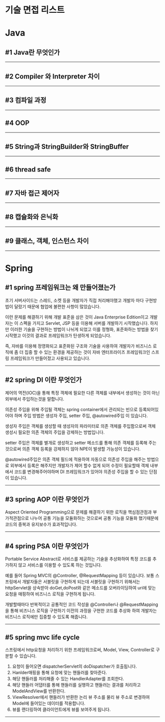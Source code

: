 # 기술 면접 리스트



# Java



## #1 Java란 무엇인가

---



## #2 Compiler 와 Interpreter 차이

---



## #3 컴파일 과정

---



## #4 OOP

---



## #5 String과 StringBuilder와 StringBuffer

---



## #6 thread safe

---



## #7 자바 접근 제어자

---



## #8 캡슐화와 은닉화

---



## #9 클래스, 객체, 인스턴스 차이





---

# Spring



## #1 spring 프레임워크는 왜 만들어졌는가

초기 서버사이드는 스레드, 소켓 등을 개발자가 직접 처리해야했고 개발자 마다 구현방법이 달랐기 때문에 협업에 불편한 사항이 많았습니다.

이런 문제를 해결하기 위해 개발 표준을 삼은 것이 Java Enterprise Edition이고 개발자는 이 스펙을 가지고 Servlet, JSP 등을 이용해 서버를 개발하기 시작했습니다. 하지만 이러한 기술을 구현하는 방법이 나뉘게 되었고 이를 정형화, 표준화하는 방법을 찾기 시작했고 이것의 결과로 프레임워크가 탄생하게 되었습니다.

즉, 자바를 이용해 정영화되고 표준화된 구조와 기술을 사용하여 개발자가 비즈니스 로직에 좀 더 집중 할 수 있는 환경을 제공하는 것이 자바 엔터프라이즈 프레임워크인 스프링 프레임워크가 만들어졌고 사용되고 있습니다.

---



## #2 spring DI 이란 무엇인가

제어의 역전(IOC)을 통해 특정 객체에 필요한 다른 객체를 내부에서 생성하는 것이 아닌 외부에서 주입하는것을 말합니다.

의존성 주입을 위해 주입될 객체는 spring container에서 관리되는 빈으로 등록되어있어야 하며 주입 방법은 생성자 주입, setter 주입, @autowired주입 이 있습니다.

생성자 주입은 객체를 생성할 때 생성자의 파라미터로 의존 객체를 주입함으로써 객체 생성시 필요한 의존 객체의 주입을 강제하는 방법입니다.

setter 주입은 객체를 별개로 생성하고 setter 메소드를 통해 의존 객체를 등록해 주는 것으로써 의존 객체 등록을 강제하지 않아 NPE이 발생할 가능성이 있습니다.

@autowired주입은 의존 객체 필드에 적용하여 자동으로 의존성 주입을 해주는 방법으로 외부에서 등록은 해주지만 개발자가 제어 할수 없게 되어 수정이 필요할때 객체 내부에서 코드를 변경해주어야하며 DI 프레임워크가 있어야 의존성 주입을 할 수 있는 단점이 있습니다.

---



## #3 spring AOP 이란 무엇인가

Aspect Oriented Programming으로 문제를 해결하기 위한 로직을 핵심점관점과 부가적관점으로 나누어 공통 기능을 모듈화하는 것으로써 공통 기능을 모듈화 했기때문에 코드의 중복과 유지보수가 효과적입니다.

---



## #4 spring PSA 이란 무엇인가

Portable Service Abstract로 서비스를 제공하는 기술을 추상화하여 특정 코드를 추가하지 않고 서비스를 이용할 수 있도록 하는 것입니다.

예를 들어 Spring MVC의 @Controller, @RequestMapping 등이 있습니다. 보통 스프링에서 개발자들은 서블릿을 구현하게 되는데 서블릿을 구현하기 위해서는 httpServlet을 상속받아 doGet,doPost와 같은 메소드를 오버라이딩하여 uri에 맞는 요청을 매핑하여 비즈니스 로직을 구현하게 됩니다.

개발할때마다 반복적이고 공통적인 코드 작성을 @Controller나 @RequestMapping을 통해 비즈니스 로직을 구현하기 이전의 과정을 구현한 코드를 추상화 하여 개발자는 비즈니스 로직에만 집중할 수 있도록 해줍니다.

---



## #5 spring mvc life cycle

스프링에서 http요청을 처리하기 위한 프레임워크로써, Model, View, Controller로 구분할 수 있습니다.

1. 요청이 들어오면 dispatcherServlet의 doDispatcher가 호출됩니다.
2. Hanlder매핑을 통해 요청에 맞는 핸들러를 찾아준다.
3. 해당 핸들러를 처리해줄 수 있는 HandlerAdapter를 조회한다.
4. 해당 핸들러 어댑터를 통해 핸들러를 실행하고 핸들러는 결과를 처리하고 ModelAndView를 반환한다.
5. ViewResolver에서 핸들러가 반환한 논리 뷰 주소를 물리 뷰 주소로 변경하여 Model에 들어있는 데이터를 적용합니다.
6. 뷰를 랜더링하여 클라이언트에게 뷰를 보여주게 됩니다.

---



